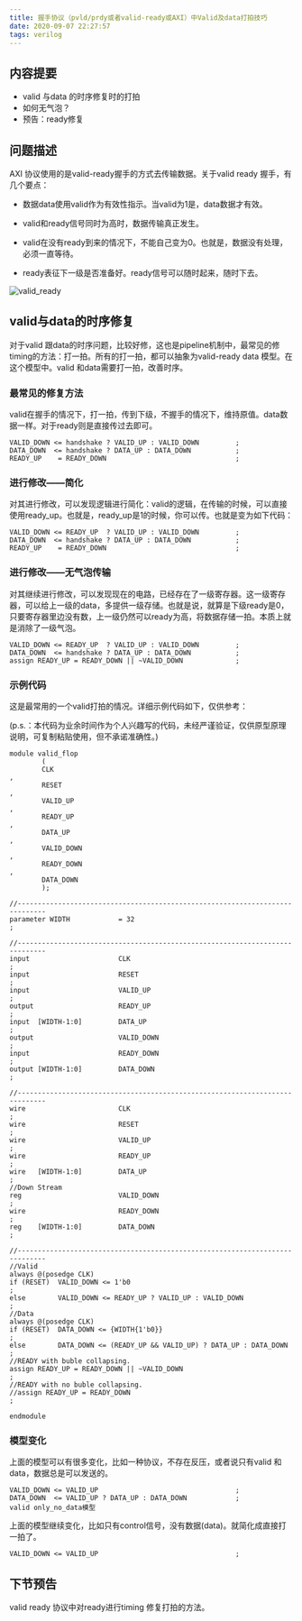 ```yaml
---
title: 握手协议（pvld/prdy或者valid-ready或AXI）中Valid及data打拍技巧
date: 2020-09-07 22:27:57
tags: verilog
---
```


## 内容提要

- valid 与data 的时序修复时的打拍
- 如何无气泡？
- 预告：ready修复

## 问题描述

AXI 协议使用的是valid-ready握手的方式去传输数据。关于valid ready 握手，有几个要点：

- 数据data使用valid作为有效性指示。当valid为1是，data数据才有效。

- valid和ready信号同时为高时，数据传输真正发生。

- valid在没有ready到来的情况下，不能自己变为0。也就是，数据没有处理，必须一直等待。

- ready表征下一级是否准备好。ready信号可以随时起来，随时下去。

<!--more-->

![valid_ready](https://cdn.jsdelivr.net/gh/dadongshangu/CDN@master/images/20200907_valid_ready.JPG)

## valid与data的时序修复

对于valid 跟data的时序问题，比较好修，这也是pipeline机制中，最常见的修timing的方法：打一拍。所有的打一拍，都可以抽象为valid-ready data 模型。在这个模型中。valid 和data需要打一拍，改善时序。

### 最常见的修复方法

valid在握手的情况下，打一拍，传到下级，不握手的情况下，维持原值。data数据一样。对于ready则是直接传过去即可。

```
VALID_DOWN <= handshake ? VALID_UP : VALID_DOWN         ;
DATA_DOWN  <= handshake ? DATA_UP : DATA_DOWN           ;
READY_UP    = READY_DOWN                                ;
```

### 进行修改——简化

对其进行修改，可以发现逻辑进行简化：valid的逻辑，在传输的时候，可以直接使用ready_up。也就是，ready_up是1的时候，你可以传。也就是变为如下代码：

```
VALID_DOWN <= READY_UP  ? VALID_UP : VALID_DOWN         ;
DATA_DOWN  <= handshake ? DATA_UP : DATA_DOWN           ;
READY_UP    = READY_DOWN                                ;
```

### 进行修改——无气泡传输

对其继续进行修改，可以发现现在的电路，已经存在了一级寄存器。这一级寄存器，可以给上一级的data，多提供一级存储。也就是说，就算是下级ready是0，只要寄存器里边没有数，上一级仍然可以ready为高，将数据存储一拍。本质上就是消除了一级气泡。

```
VALID_DOWN <= READY_UP  ? VALID_UP : VALID_DOWN         ;
DATA_DOWN  <= handshake ? DATA_UP : DATA_DOWN           ;
assign READY_UP = READY_DOWN || ~VALID_DOWN             ;
```

### 示例代码

这是最常用的一个valid打拍的情况。详细示例代码如下，仅供参考：

(p.s.：本代码为业余时间作为个人兴趣写的代码，未经严谨验证，仅供原型原理说明，可复制粘贴使用，但不承诺准确性。)

```
module valid_flop
        (
        CLK                                                                     ,
        RESET                                                                   ,
        VALID_UP                                                                ,
        READY_UP                                                                ,
        DATA_UP                                                                 ,
        VALID_DOWN                                                              ,
        READY_DOWN                                                              ,
        DATA_DOWN
        );

//-----------------------------------------------------------------------------
parameter WIDTH            = 32                                                 ;

//-----------------------------------------------------------------------------
input                      CLK                                                  ;
input                      RESET                                                ;
input                      VALID_UP                                             ;
output                     READY_UP                                             ;
input  [WIDTH-1:0]         DATA_UP                                              ;
output                     VALID_DOWN                                           ;
input                      READY_DOWN                                           ;
output [WIDTH-1:0]         DATA_DOWN                                            ;

//-----------------------------------------------------------------------------
wire                       CLK                                                  ;
wire                       RESET                                                ;
wire                       VALID_UP                                             ;
wire                       READY_UP                                             ;
wire   [WIDTH-1:0]         DATA_UP                                              ;
//Down Stream
reg                        VALID_DOWN                                           ;
wire                       READY_DOWN                                           ;
reg    [WIDTH-1:0]         DATA_DOWN                                            ;

//-----------------------------------------------------------------------------
//Valid
always @(posedge CLK)
if (RESET)  VALID_DOWN <= 1'b0                                                  ;
else        VALID_DOWN <= READY_UP ? VALID_UP : VALID_DOWN                      ;
//Data
always @(posedge CLK)
if (RESET)  DATA_DOWN <= {WIDTH{1'b0}}                                          ;
else        DATA_DOWN <= (READY_UP && VALID_UP) ? DATA_UP : DATA_DOWN           ;
//READY with buble collapsing.
assign READY_UP = READY_DOWN || ~VALID_DOWN                                     ;
//READY with no buble collapsing.
//assign READY_UP = READY_DOWN                                                  ;

endmodule
```

### 模型变化

上面的模型可以有很多变化，比如一种协议，不存在反压，或者说只有valid 和data，数据总是可以发送的。

```
VALID_DOWN <= VALID_UP        							;
DATA_DOWN  <= VALID_UP ? DATA_UP : DATA_DOWN            ;
valid only_no_data模型
```

上面的模型继续变化，比如只有control信号，没有数据(data)。就简化成直接打一拍了。

```
VALID_DOWN <= VALID_UP        							;
```

## 下节预告

valid ready 协议中对ready进行timing 修复打拍的方法。
